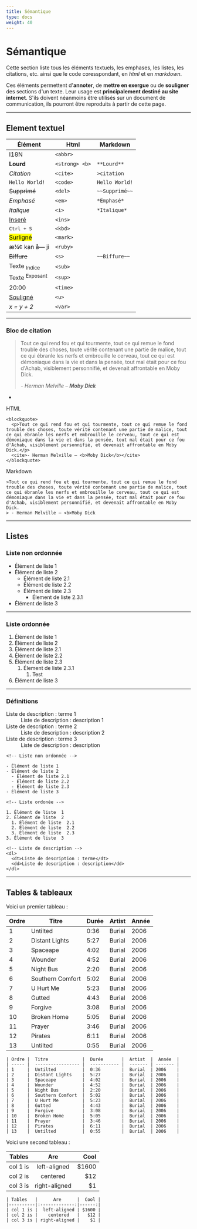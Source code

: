 ```yaml
---
title: Sémantique
type: docs
weight: 40
---
```


# Sémantique

Cette section liste tous les éléments textuels, les emphases, les listes, les citations, etc. ainsi que le code coresspondant, en *html* et en *markdown*.

Ces éléments permettent d'**annoter**, de **mettre en exergue** ou de **souligner** des sections d'un texte. Leur usage est **principalement destiné au site internet**. S'ils doivent néanmoins être utilisés sur un document de communication, ils pourront être reproduits à partir de cette page.

*****

## Element textuel

| Élément | Html  | Markdown |
|---------|-------|-------|
| <abbr>I18N</abbr>   | `<abbr>` |  |
| **Lourd**   | `<strong> <b>` | `**Lourd**` |
| <cite>Citation</cite>  | `<cite>` | `>citation` |
| `Hello World!` | `<code>` | ``Hello World!``|
| ~~Supprimé~~ | `<del>` | `~~Supprimé~~` |
| *Emphasé* | `<em>` | `*Emphasé*` |
| <i>Italique</i> | `<i>` | `*Italique*` |
| <ins>Inseré</ins> | `<ins>` |   |
| <kbd>Ctrl + S</kbd> | `<kbd>` |   |
| <mark>Surligné</mark> | `<mark>` |   |
| <ruby>æ¼¢ kan å­— ji</ruby> | `<ruby>` |   |
| ~~Biffure~~ | `<s>` | `~~Biffure~~` |
| Texte <sub>Indice</sub> | `<sub>` |   |
| Texte <sup>Exposant</sup> | `<sup>` |   |
| <time>20:00</time> | `<time>` |   |
| <u>Souligné</u> | `<u>` |   |
| <var>x = y + 2</var> | `<var>` |   |

****

### Bloc de citation

<blockquote>
  <p>Tout ce qui rend fou et qui tourmente, tout ce qui remue le fond trouble des choses, toute vérité contenant une partie de malice, tout ce qui ébranle les nerfs et embrouille le cerveau, tout ce qui est démoniaque dans la vie et dans la pensée, tout mal était pour ce fou d'Achab, visiblement personnifié, et devenait affrontable en Moby Dick.</p>
  <cite>- Herman Melville – <b>Moby Dick</b></cite>
</blockquote>

-

HTML
````
<blockquote>
  <p>Tout ce qui rend fou et qui tourmente, tout ce qui remue le fond trouble des choses, toute vérité contenant une partie de malice, tout ce qui ébranle les nerfs et embrouille le cerveau, tout ce qui est démoniaque dans la vie et dans la pensée, tout mal était pour ce fou d'Achab, visiblement personnifié, et devenait affrontable en Moby Dick.</p>
  <cite>- Herman Melville – <b>Moby Dick</b></cite>
</blockquote>
````

Markdown
````
>Tout ce qui rend fou et qui tourmente, tout ce qui remue le fond trouble des choses, toute vérité contenant une partie de malice, tout ce qui ébranle les nerfs et embrouille le cerveau, tout ce qui est démoniaque dans la vie et dans la pensée, tout mal était pour ce fou d'Achab, visiblement personnifié, et devenait affrontable en Moby Dick.
> - Herman Melville – <b>Moby Dick
````

****

## Listes

### Liste non ordonnée

- Élément de liste 1
- Élément de liste 2
  - Élément de liste 2.1
  - Élément de liste 2.2
  - Élément de liste 2.3
     - Élement de liste 2.3.1
- Élément de liste 3

****

### Liste ordonnée

1. Élément de liste 1
2. Élément de liste 2
  1. Élément de liste 2.1
  2. Élément de liste 2.2
  3. Élément de liste 2.3
     1. Élement de liste 2.3.1
     	  1. Test
3. Élément de liste 3

****

### Définitions

<dl>
    <dt>Liste de description : terme 1</dt>
    <dd>Liste de description : description 1</dd>
    <dt>Liste de description : terme 2</dt>
    <dd>Liste de description : description 2</dd>
    <dt>Liste de description : terme 3</dt>
    <dd>Liste de description : description</dd>
</dl>

````
<!-- Liste non ordonnée -->

- Élément de liste 1
- Élément de liste 2
  - Élément de liste 2.1
  - Élément de liste 2.2
  - Élément de liste 2.3
- Élément de liste 3

<!-- Liste ordonée -->

1. Élément de liste  1
2. Élément de liste  2
  1. Élément de liste  2.1
  2. Élément de liste  2.2
  3. Élément de liste  2.3
3. Élément de liste  3

<!-- Liste de description -->
<dl>
  <dt>Liste de description : terme</dt>
  <dd>Liste de description : description</dd>
</dl>
````

*****

## Tables & tableaux

Voici un premier tableau :

| Ordre |  Titre             |  Durée       |  Artist  |  Année  |
| ----- |  ----------------- |  ----------- |  ------- | ------- |
| 1     |  Untilted          |  0:36        |  Burial  | 2006    |
| 2     |  Distant Lights    |  5:27        |  Burial  | 2006    |
| 3     |  Spaceape          |  4:02        |  Burial  | 2006    |
| 4     |  Wounder           |  4:52        |  Burial  | 2006    |
| 5     |  Night Bus         |  2:20        |  Burial  | 2006    |
| 6     |  Southern Comfort  |  5:02        |  Burial  | 2006    |
| 7     |  U Hurt Me         |  5:23        |  Burial  | 2006    |
| 8     |  Gutted            |  4:43        |  Burial  | 2006    |
| 9     |  Forgive           |  3:08        |  Burial  | 2006    |
| 10    |  Broken Home       |  5:05        |  Burial  | 2006    |
| 11    |  Prayer            |  3:46        |  Burial  | 2006    |
| 12    |  Pirates           |  6:11        |  Burial  | 2006    |
| 13    |  Untilted          |  0:55        |  Burial  | 2006    |

````
| Ordre |  Titre             |  Durée       |  Artist  |  Année  |
| ----- |  ----------------- |  ----------- |  ------- | ------- |
| 1     |  Untilted          |  0:36        |  Burial  | 2006    |
| 2     |  Distant Lights    |  5:27        |  Burial  | 2006    |
| 3     |  Spaceape          |  4:02        |  Burial  | 2006    |
| 4     |  Wounder           |  4:52        |  Burial  | 2006    |
| 5     |  Night Bus         |  2:20        |  Burial  | 2006    |
| 6     |  Southern Comfort  |  5:02        |  Burial  | 2006    |
| 7     |  U Hurt Me         |  5:23        |  Burial  | 2006    |
| 8     |  Gutted            |  4:43        |  Burial  | 2006    |
| 9     |  Forgive           |  3:08        |  Burial  | 2006    |
| 10    |  Broken Home       |  5:05        |  Burial  | 2006    |
| 11    |  Prayer            |  3:46        |  Burial  | 2006    |
| 12    |  Pirates           |  6:11        |  Burial  | 2006    |
| 13    |  Untilted          |  0:55        |  Burial  | 2006    |
````

Voici une second tableau :


| Tables   |      Are      |  Cool |
|----------|:-------------:|------:|
| col 1 is |  left-aligned | $1600 |
| col 2 is |    centered   |   $12 |
| col 3 is | right-aligned |    $1 |

````
| Tables   |      Are      |  Cool |
|----------|:-------------:|------:|
| col 1 is |  left-aligned | $1600 |
| col 2 is |    centered   |   $12 |
| col 3 is | right-aligned |    $1 |
````
